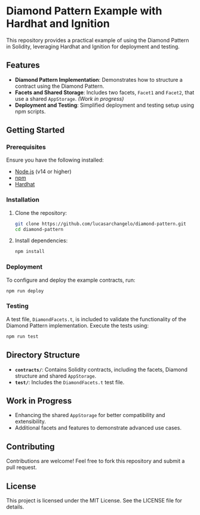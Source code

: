 # Diamond Pattern Example with Hardhat and Ignition

This repository provides a practical example of using the Diamond Pattern in Solidity, leveraging Hardhat and Ignition for deployment and testing.

## Features
- **Diamond Pattern Implementation**: Demonstrates how to structure a contract using the Diamond Pattern.
- **Facets and Shared Storage**: Includes two facets, `Facet1` and `Facet2`, that use a shared `AppStorage`. *(Work in progress)*
- **Deployment and Testing**: Simplified deployment and testing setup using npm scripts.

## Getting Started

### Prerequisites
Ensure you have the following installed:
- [Node.js](https://nodejs.org/) (v14 or higher)
- [npm](https://www.npmjs.com/)
- [Hardhat](https://hardhat.org/)

### Installation
1. Clone the repository:
   ```bash
   git clone https://github.com/lucasarchangelo/diamond-pattern.git
   cd diamond-pattern
   ```

2. Install dependencies:
   ```bash
   npm install
   ```

### Deployment
To configure and deploy the example contracts, run:
```bash
npm run deploy
```

### Testing
A test file, `DiamondFacets.t`, is included to validate the functionality of the Diamond Pattern implementation. Execute the tests using:
```bash
npm run test
```

## Directory Structure
- **`contracts/`**: Contains Solidity contracts, including the facets, Diamond structure and shared `AppStorage`.
- **`test/`**: Includes the `DiamondFacets.t` test file.

## Work in Progress
- Enhancing the shared `AppStorage` for better compatibility and extensibility.
- Additional facets and features to demonstrate advanced use cases.

## Contributing
Contributions are welcome! Feel free to fork this repository and submit a pull request.

## License
This project is licensed under the MIT License. See the LICENSE file for details.